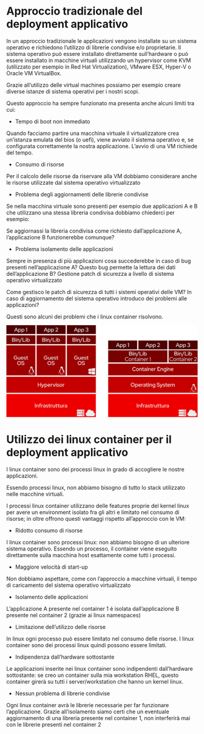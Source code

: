 # Approccio tradizionale del deployment applicativo

In un approccio tradizionale le applicazioni vengono installate su un sistema operativo e richiedono l’utilizzo di librerie condivise e/o proprietarie. Il sistema operativo può essere installato direttamente sull’hardware o può essere installato in macchine virtuali utilizzando un hypervisor come KVM (utilizzato per esempio in Red Hat Virtualization), VMware ESX, Hyper-V o Oracle VM VirtualBox.

Grazie all’utilizzo delle virtual machines possiamo per esempio creare  diverse istanze di sistema operativi per i nostri scopi. 

Questo approccio ha sempre funzionato ma presenta anche alcuni limiti tra cui:

- Tempo di boot non immediato

Quando facciamo partire una macchina virtuale il virtualizzatore crea un’istanza emulata del bios (o uefi), viene avviato il sistema operativo e, se configurata correttamente la nostra applicazione. L’avvio di una VM richiede del tempo.

- Consumo di risorse

Per il calcolo delle risorse da riservare alla VM dobbiamo considerare anche le risorse utilizzate dal sistema operativo virtualizzato

- Problema degli aggiornamenti delle librerie condivise 

Se nella macchina virtuale sono presenti per esempio due applicazioni A e B che utilizzano una stessa libreria condivisa dobbiamo chiederci per esempio:

Se aggiornassi la libreria condivisa come richiesto dall’applicazione A, l’applicazione B funzionerebbe comunque?

- Problema isolamento delle applicazioni

Sempre in presenza di più applicazioni cosa succederebbe in caso di bug presenti nell’applicazione A? Questo bug permette la lettura dei dati dell’applicazione B?
Gestione patch di sicurezza a livello di sistema operativo virtualizzato

Come gestisco le patch di sicurezza di tutti i sistemi operativi delle VM? In caso di aggiornamento del sistema operativo introduco dei problemi alle applicazioni?


Questi sono alcuni dei problemi che i linux container risolvono.


![GetImage](./images/Container_Virtual_Machine@2x.png)


# Utilizzo dei linux container per il deployment applicativo

I linux container sono dei processi linux in grado di accogliere le nostre applicazioni.

Essendo processi linux, non abbiamo bisogno di tutto lo stack utilizzato nelle macchine virtuali.

I processi linux container utilizzano delle features proprie del kernel linux per avere un environment isolato fra gli altri e limitato nel consumo di risorse; in oltre offrono questi vantaggi rispetto all’approccio con le VM:

- Ridotto consumo di risorse

I linux container sono processi linux: non abbiamo bisogno di un ulteriore sistema operativo.
Essendo un processo, il container viene eseguito direttamente sulla macchina host esattamente come tutti i processi.

- Maggiore velocità di start-up

Non dobbiamo aspettare, come con l’approccio a macchine virtuali, il tempo di caricamento del sistema operativo virtualizzato

- Isolamento delle applicazioni

L’applicazione A presente nel  container 1 è isolata dall’applicazione B presente nel container 2 (grazie ai linux namespaces)

- Limitazione dell’utilizzo delle risorse

In linux ogni processo può essere limitato nel consumo delle risorse. I linux container sono dei processi linux quindi possono essere limitati.


- Indipendenza dall’hardware sottostante

Le applicazioni inserite nei linux container sono indipendenti dall’hardware sottostante: se creo un container sulla mia workstation RHEL, questo container girerà su tutti i server/workstation che hanno un kernel linux.

- Nessun problema di librerie condivise

Ogni linux container avrà le librerie necessarie per far funzionare l’applicazione. Grazie all’isolamento siamo certi che un eventuale aggiornamento di una libreria presente nel container 1, non interferirà mai con le librerie presenti nel container 2
















